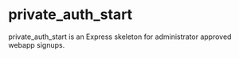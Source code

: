 private_auth_start
==================

private_auth_start is an Express skeleton for administrator approved webapp signups.
